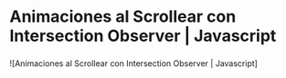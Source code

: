 # Animaciones al Scrollear con Intersection Observer | Javascript
### 

![Animaciones al Scrollear con Intersection Observer | Javascript]

